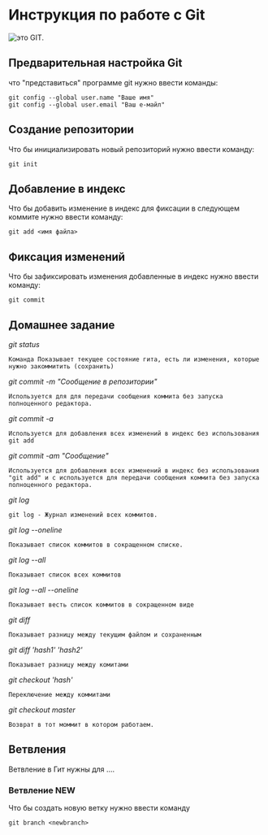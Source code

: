 # **Инструкция по работе с Git**

![это GIT.](git.jpg)

## Предварительная настройка Git

что "представиться" программе git нужно ввести команды:

    git config --global user.name "Ваше имя"
    git config --global user.email "Ваш е-майл"

## Создание репозитории

Что бы инициализировать новый репозиторий нужно ввести команду:

    git init    
    
## Добавление в индекс

Что бы добавить изменение в индекс для фиксации в следующем коммите нужно ввести команду:

    git add <имя файла>

## Фиксация изменений 

Что бы зафиксировать изменения добавленные в индекс нужно ввести команду:

    git commit


## Домашнее задание

*git status* 

    Команда Показывает текущее состояние гита, есть ли изменения, которые нужно закоммитить (сохранить)

*git commit -m "Сообщение в репозитории"*

    Используется для для передачи сообщения коммита без запуска полноценного редактора.

*git commit -a*

    Используется для добавления всех изменений в индекс без использования git add


*git commit -am "Сообщение"*

    Используется для добавления всех изменений в индекс без использования "git add" и с используется для передачи сообщения коммита без запуска полноценного редактора. 

*git log*

    git log - Журнал изменений всех коммитов.

*git log --oneline*

    Показывает список коммитов в сокращенном списке.

*git log --all*

    Показывает список всех коммитов 

*git log --all --oneline*

    Показывает весть список коммитов в сокращенном виде 

*git diff*

    Показывает разницу между текущим файлом и сохраненным

*git diff 'hash1' 'hash2'*

    Показывает разницу между комитами

*git checkout 'hash'*

    Переключение между коммитами

*git checkout master*

    Возврат в тот моммит в котором работаем.

## Ветвления

Ветвление в Гит нужны для ....

### Ветвление NEW

Что бы создать новую ветку нужно ввести команду 

    git branch <newbranch>